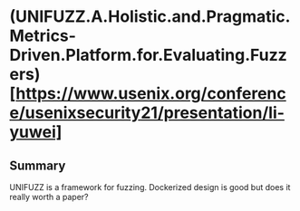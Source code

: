 # (UNIFUZZ.A.Holistic.and.Pragmatic.Metrics-Driven.Platform.for.Evaluating.Fuzzers)[https://www.usenix.org/conference/usenixsecurity21/presentation/li-yuwei]

## Summary

UNIFUZZ is a framework for fuzzing. 
Dockerized design is good but does it really worth a paper?